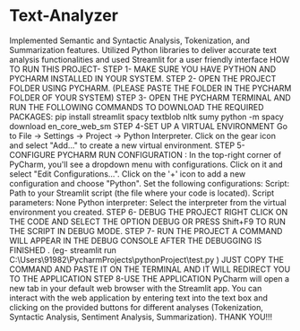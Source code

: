# Text-Analyzer
Implemented Semantic and Syntactic Analysis, Tokenization, and Summarization features. Utilized Python libraries to deliver accurate text analysis functionalities and used Streamlit for a user friendly interface
HOW TO RUN THIS PROJECT-
STEP 1- MAKE SURE YOU HAVE PYTHON AND PYCHARM INSTALLED IN YOUR SYSTEM.
STEP 2- OPEN THE PROJECT FOLDER USING PYCHARM. (PLEASE PASTE THE FOLDER IN THE PYCHARM FOLDER OF YOUR SYSTEM)
STEP 3- OPEN THE PYCHARM TERMINAL AND RUN THE FOLLOWING COMMANDS TO DOWNLOAD THE REQUIRED PACKAGES:
pip install streamlit spacy textblob nltk sumy
python -m spacy download en_core_web_sm
STEP 4-SET UP A VIRTUAL ENVIRONMENT
Go to File -> Settings -> Project -> Python Interpreter. Click on the gear icon and select "Add..." to create a new virtual environment.
STEP 5- CONFIGURE PYCHARM RUN CONFIGURATION :
In the top-right corner of PyCharm, you'll see a dropdown menu with configurations. Click on it and select "Edit Configurations...". Click on the '+' icon to add a new configuration and choose "Python". Set the following configurations:
Script: Path to your Streamlit script (the file where your code is located).
Script parameters: None
Python interpreter: Select the interpreter from the virtual environment you created.
STEP 6- DEBUG THE PROJECT
RIGHT CLICK ON THE CODE AND SELECT THE OPTION DEBUG OR PRESS Shift+F9 TO RUN THE SCRIPT IN DEBUG MODE.
STEP 7- RUN THE PROJECT 
A COMMAND WILL APPEAR IN THE DEBUG CONSOLE AFTER THE DEBUGGING IS FINISHED . (eg- streamlit run C:\Users\91982\PycharmProjects\pythonProject\test.py )
JUST COPY THE COMMAND AND PASTE IT ON THE TERMINAL AND IT WILL REDIRECT YOU TO THE APPLICATION
STEP 8-USE THE APPLICATION
PyCharm will open a new tab in your default web browser with the Streamlit app.
You can interact with the web application by entering text into the text box and clicking on the provided buttons for different analyses (Tokenization, Syntactic Analysis, Sentiment Analysis, Summarization).
THANK YOU!!!


